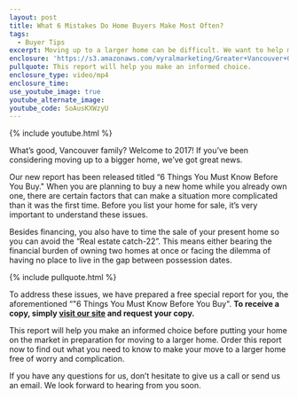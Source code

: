 ```yaml
---
layout: post
title: What 6 Mistakes Do Home Buyers Make Most Often?
tags:
  - Buyer Tips
excerpt: Moving up to a larger home can be difficult. We want to help make the process easier with these tips.
enclosure: 'https://s3.amazonaws.com/vyralmarketing/Greater+Vancouver+Group/Greater+Vancouver+Group-A+new+report+for+you.mp4'
pullquote: This report will help you make an informed choice.
enclosure_type: video/mp4
enclosure_time:
use_youtube_image: true
youtube_alternate_image:
youtube_code: SoAusKXWzyU
---
```



{% include youtube.html %}

What’s good, Vancouver family? Welcome to 2017! If you’ve been considering moving up to a bigger home, we’ve got great news.

Our new report has been released titled “6 Things You Must Know Before You Buy." When you are planning to buy a new home while you already own one, there are certain factors that can make a situation more complicated than it was the first time. Before you list your home for sale, it’s very important to understand these issues.

Besides financing, you also have to time the sale of your present home so you can avoid the “Real estate catch-22”. This means either bearing the financial burden of owning two homes at once or facing the dilemma of having no place to live in the gap between possession dates.

{% include pullquote.html %}

To address these issues, we have prepared a free special report for you, the aforementioned “"6 Things You Must Know Before You Buy". **To receive a copy, simply <u><a href="http://www.greatervancouvergroup.com/info/6-buyer-mistakes">visit our site</a></u> and request your copy.**

This report will help you make an informed choice before putting your home on the market in preparation for moving to a larger home. Order this report now to find out what you need to know to make your move to a larger home free of worry and complication.

If you have any questions for us, don’t hesitate to give us a call or send us an email. We look forward to hearing from you soon.